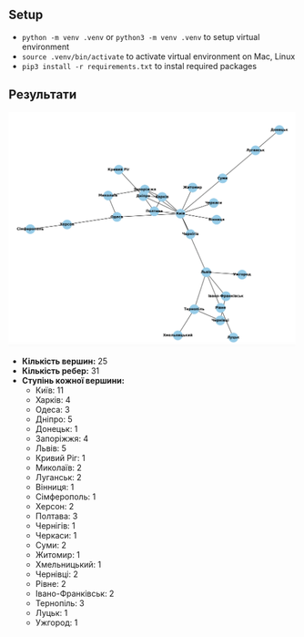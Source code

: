 ## Setup

- `python -m venv .venv` or `python3 -m venv .venv` to setup virtual environment
- `source .venv/bin/activate` to activate virtual environment on Mac, Linux
- `pip3 install -r requirements.txt` to instal required packages

## Результати

![](./result.png)

  - **Кількість вершин:** 25
  - **Кількість ребер:** 31
  - **Ступінь кожної вершини:**
    - Київ: 11
    - Харків: 4
    - Одеса: 3
    - Дніпро: 5
    - Донецьк: 1
    - Запоріжжя: 4
    - Львів: 5
    - Кривий Ріг: 1
    - Миколаїв: 2
    - Луганськ: 2
    - Вінниця: 1
    - Сімферополь: 1
    - Херсон: 2
    - Полтава: 3
    - Чернігів: 1
    - Черкаси: 1
    - Суми: 2
    - Житомир: 1
    - Хмельницький: 1
    - Чернівці: 2
    - Рівне: 2
    - Івано-Франківськ: 2
    - Тернопіль: 3
    - Луцьк: 1
    - Ужгород: 1
